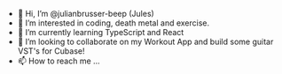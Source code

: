 - 👋 Hi, I’m @julianbrusser-beep (Jules)
- 👀 I’m interested in coding, death metal and exercise.
- 🌱 I’m currently learning TypeScript and React
- 💞️ I’m looking to collaborate on my Workout App and build some guitar VST's for Cubase!
- 📫 How to reach me ...

<!---
julianbrusser-beep/julianbrusser-beep is a ✨ special ✨ repository because its `README.md` (this file) appears on your GitHub profile.
You can click the Preview link to take a look at your changes.
--->
